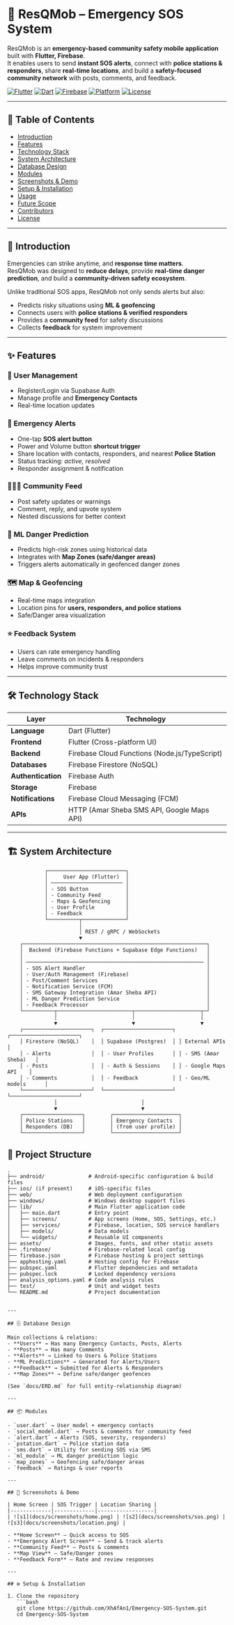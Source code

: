 # 🚨 ResQMob – Emergency SOS System  

ResQMob is an **emergency-based community safety mobile application** built with **Flutter, Firebase**.  
It enables users to send **instant SOS alerts**, connect with **police stations & responders**, share **real-time locations**, and build a **safety-focused community network** with posts, comments, and feedback.  

[![Flutter](https://img.shields.io/badge/Flutter-3.x-blue?logo=flutter)](https://flutter.dev)
[![Dart](https://img.shields.io/badge/Dart-3.x-blue?logo=dart)](https://dart.dev)
[![Firebase](https://img.shields.io/badge/Firebase-Backend-orange?logo=firebase)](https://firebase.google.com)
[![Platform](https://img.shields.io/badge/Platform-Android%20%7C%20iOS%20%7C%20Web%20%7C%20Windows-success)]()
[![License](https://img.shields.io/badge/License-Unspecified-lightgrey)]()

---

## 📖 Table of Contents
- [Introduction](#introduction)
- [Features](#features)
- [Technology Stack](#technology-stack)
- [System Architecture](#system-architecture)
- [Database Design](#database-design)
- [Modules](#modules)
- [Screenshots & Demo](#screenshots--demo)
- [Setup & Installation](#setup--installation)
- [Usage](#usage)
- [Future Scope](#future-scope)
- [Contributors](#contributors)
- [License](#license)

---

## 📝 Introduction
Emergencies can strike anytime, and **response time matters**.  
ResQMob was designed to **reduce delays**, provide **real-time danger prediction**, and build a **community-driven safety ecosystem**.  

Unlike traditional SOS apps, ResQMob not only sends alerts but also:  
- Predicts risky situations using **ML & geofencing**  
- Connects users with **police stations & verified responders**  
- Provides a **community feed** for safety discussions  
- Collects **feedback** for system improvement  

---

## ✨ Features

### 👤 User Management
- Register/Login via Supabase Auth  
- Manage profile and **Emergency Contacts**  
- Real-time location updates  

### 🚨 Emergency Alerts
- One-tap **SOS alert button**
- Power and Volume button **shortcut trigger**
- Share location with contacts, responders, and nearest **Police Station**  
- Status tracking: *active, resolved*  
- Responder assignment & notification  

### 🧑‍🤝‍🧑 Community Feed
- Post safety updates or warnings  
- Comment, reply, and upvote system  
- Nested discussions for better context  

### 🧠 ML Danger Prediction
- Predicts high-risk zones using historical data  
- Integrates with **Map Zones (safe/danger areas)**  
- Triggers alerts automatically in geofenced danger zones  

### 🗺️ Map & Geofencing
- Real-time maps integration  
- Location pins for **users, responders, and police stations**  
- Safe/Danger area visualization  

### ⭐ Feedback System
- Users can rate emergency handling  
- Leave comments on incidents & responders  
- Helps improve community trust  

---

## 🛠 Technology Stack

| Layer              | Technology |
|--------------------|------------|
| **Language**       | Dart (Flutter) |
| **Frontend**       | Flutter (Cross-platform UI) |
| **Backend**        | Firebase Cloud Functions (Node.js/TypeScript) |
| **Databases**      | Firebase Firestore (NoSQL) |
| **Authentication** | Firebase Auth |
| **Storage**        | Firebase  |
| **Notifications**  | Firebase Cloud Messaging (FCM) |
| **APIs**           | HTTP (Amar Sheba SMS API, Google Maps API) |

---

## 🏗 System Architecture
                ┌─────────────────────────┐
                │     User App (Flutter)  │
                │ ─────────────────────── │
                │ - SOS Button            │
                │ - Community Feed        │
                │ - Maps & Geofencing     │
                │ - User Profile          │
                │ - Feedback              │
                └──────────┬──────────────┘
                           │
                           │ REST / gRPC / WebSockets
                           ▼
        ┌───────────────────────────────────────────────────────────┐
        │  Backend (Firebase Functions + Supabase Edge Functions)   │
        │                                                           │
        │ ───────────────────────────────────────────────────────── │
        │ - SOS Alert Handler                                       │
        │ - User/Auth Management (Firebase)                         │
        │ - Post/Comment Services                                   │
        │ - Notification Service (FCM)                              │
        │ - SMS Gateway Integration (Amar Sheba API)                │
        │ - ML Danger Prediction Service                            │
        │ - Feedback Processor                                      │
        └──────────┬────────────────────────┬─────────────────────┬─┘
                   │                        │                     │
                   ▼                        ▼                     ▼
        ┌──────────────────────┐  ┌──────────────────────┐ ┌──────────────────────┐
        │ Firestore (NoSQL)    │  │ Supabase (Postgres)  │ │ External APIs        │
        │ - Alerts             │  │ - User Profiles      │ │ - SMS (Amar Sheba)   │
        │ - Posts              │  │ - Auth & Sessions    │ │ - Google Maps API    │
        │ - Comments           │  │ - Feedback           │ │ - Geo/ML models      │
        └──────────────────────┘  └──────────────────────┘ └──────────────────────┘
                   │                           │
                   ▼                           ▼
        ┌───────────────────┐        ┌─────────────────────┐
        │ Police Stations   │        │ Emergency Contacts  │
        │ Responders (DB)   │        │ (from user profile) │
        └───────────────────┘        └─────────────────────┘


## 📁 Project Structure

```plaintext
.
├── android/              # Android-specific configuration & build files
├── ios/ (if present)     # iOS-specific files
├── web/                  # Web deployment configuration
├── windows/              # Windows desktop support files
├── lib/                  # Main Flutter application code
│   ├── main.dart         # Entry point
│   ├── screens/          # App screens (Home, SOS, Settings, etc.)
│   ├── services/         # Firebase, location, SOS service handlers
│   ├── models/           # Data models
│   └── widgets/          # Reusable UI components
├── assets/               # Images, fonts, and other static assets
├── .firebase/            # Firebase-related local config
├── firebase.json         # Firebase hosting & project settings
├── apphosting.yaml       # Hosting config for Firebase
├── pubspec.yaml          # Flutter dependencies and metadata
├── pubspec.lock          # Locked dependency versions
├── analysis_options.yaml # Code analysis rules
├── test/                 # Unit and widget tests
└── README.md             # Project documentation


---

## 🗄 Database Design

Main collections & relations:
- **Users** → Has many Emergency Contacts, Posts, Alerts  
- **Posts** → Has many Comments  
- **Alerts** → Linked to Users & Police Stations  
- **ML Predictions** → Generated for Alerts/Users  
- **Feedback** → Submitted for Alerts & Responders  
- **Map Zones** → Define safe/danger geofences  

(See `docs/ERD.md` for full entity-relationship diagram)

---

## 📦 Modules

- `user.dart` → User model + emergency contacts  
- `social_model.dart` → Posts & comments for community feed  
- `alert.dart` → Alerts (SOS, severity, responders)  
- `pstation.dart` → Police station data  
- `sms.dart` → Utility for sending SOS via SMS  
- `ml_module` → ML danger prediction logic  
- `map_zones` → Geofencing safe/danger areas  
- `feedback` → Ratings & user reports  

---

## 📸 Screenshots & Demo

| Home Screen | SOS Trigger | Location Sharing |
|-------------|-------------|------------------|
| ![s1](docs/screenshots/home.png) | ![s2](docs/screenshots/sos.png) | ![s3](docs/screenshots/location.png) |

- **Home Screen** – Quick access to SOS  
- **Emergency Alert Screen** – Send & track alerts  
- **Community Feed** – Posts & comments  
- **Map View** – Safe/Danger zones  
- **Feedback Form** – Rate and review responses  

---

## ⚙️ Setup & Installation

1. Clone the repository  
   ```bash
   git clone https://github.com/XhAfAn1/Emergency-SOS-System.git
   cd Emergency-SOS-System

